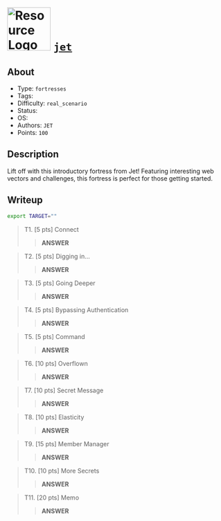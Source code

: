 # <img src="https://labs.hackthebox.com/storage/fortresses/c4ca4238a0b923820dcc509a6f75849b_logo.svg" width="100" height="100" alt="Resource Logo"> [`jet`](https://app.hackthebox.com/fortresses/1)




## About
- Type: `fortresses`
- Tags: 
- Difficulty: `real_scenario`
- Status:  
- OS: 
- Authors: `JET`
- Points: `100`

## Description


Lift off with this introductory fortress from Jet! Featuring interesting web vectors and challenges, this fortress is perfect for those getting started.



## Writeup


```bash
export TARGET=""
```


> T1. [5 pts] Connect
> > **ANSWER**

> T2. [5 pts] Digging in...
> > **ANSWER**

> T3. [5 pts] Going Deeper
> > **ANSWER**

> T4. [5 pts] Bypassing Authentication
> > **ANSWER**

> T5. [5 pts] Command
> > **ANSWER**

> T6. [10 pts] Overflown
> > **ANSWER**

> T7. [10 pts] Secret Message
> > **ANSWER**

> T8. [10 pts] Elasticity
> > **ANSWER**

> T9. [15 pts] Member Manager
> > **ANSWER**

> T10. [10 pts] More Secrets
> > **ANSWER**

> T11. [20 pts] Memo
> > **ANSWER**
